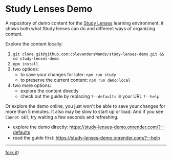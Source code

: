 # Study Lenses Demo

A repository of demo content for the [Study Lenses](https://github.com/colevandersWands/study-lenses) learning environment, it shows both what Study lenses can do and different ways of organizing content.

Explore the content locally:

1. `git clone git@github.com:colevandersWands/study-lenses-demo.git && cd study-lenses-demo`
2. `npm install`
3. two options:
   - to save your changes for later: `npm run study`
   - to preserve the current content: `npm run demo:local`
4. two more options:
   - explore the content directly
   - check out the guide by replacing `?--defaults` in your URL `?--help`

Or explore the demo online, you just won't be able to save your changes for more than 5 minutes. It also may be slow to start up or load. And if you see `Cannot GET`, try waiting a few seconds and refreshing.

- explore the demo directly: https://study-lenses-demo.onrender.com/?--defaults
- read the guide first: https://study-lenses-demo.onrender.com/?--help

---

[fork it](https://github.com/colevandersWands/study-lenses-demo)!
